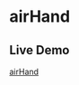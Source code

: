 airHand
=======

## Live Demo
[airHand](http://jaanga.github.io/gestification/projects/air-hand/r1/air-hand-live.html)



